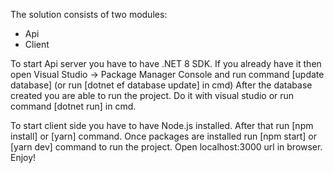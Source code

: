 The solution consists of two modules:
- Api
- Client

To start Api server you have to have .NET 8 SDK. 
If you already have it then open Visual Studio -> Package Manager Console and run command [update database] (or run [dotnet ef database update] in cmd)
After the database created you are able to run the project. Do it with visual studio or run command [dotnet run] in cmd.

To start client side you have to have Node.js installed.
After that run [npm install] or [yarn] command.
Once packages are installed run [npm start] or [yarn dev] command to run the project.
Open localhost:3000 url in browser.
Enjoy!
